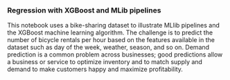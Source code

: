 ### Regression with XGBoost and MLib pipelines

This notebook uses a bike-sharing dataset to illustrate MLlib pipelines and the XGBoost machine learning algorithm. The challenge is to predict the number of bicycle rentals per hour based on the features available in the dataset such as day of the week, weather, season, and so on. Demand prediction is a common problem across businesses; good predictions allow a business or service to optimize inventory and to match supply and demand to make customers happy and maximize profitability.
